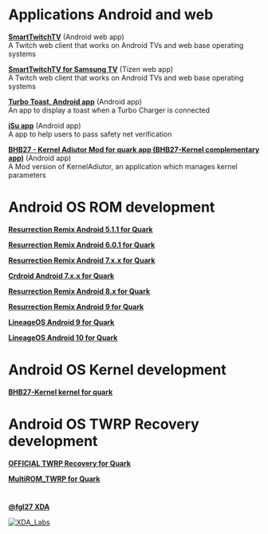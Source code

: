 Applications Android and web
===========================================
**[SmartTwitchTV](https://github.com/fgl27/SmartTwitchTV)** (Android web app)<br>
A Twitch web client that works on Android TVs and web base operating systems

**[SmartTwitchTV for Samsung TV](https://github.com/fgl27/smarttv-twitch#how-the-application-looks)** (Tizen web app)<br>
A Twitch web client that works on Android TVs and web base operating systems

**[Turbo Toast, Android app](https://github.com/fgl27/turbotoast)** (Android app)<br>
An app to display a toast when a Turbo Charger is connected 

**[iSu app](https://github.com/fgl27/isu)** (Android app)<br>
A app to help users to pass safety net verification

**[BHB27 - Kernel Adiutor Mod for quark app (BHB27-Kernel complementary app)](https://github.com/fgl27/KA27/wiki)** (Android app)<br>
A Mod version of KernelAdiutor, an application which manages kernel parameters

Android OS ROM development
===========================================
**[Resurrection Remix Android 5.1.1 for Quark](http://forum.xda-developers.com/moto-maxx/development/rom-resurrection-remix-5-5-5-t3197643)**

**[Resurrection Remix Android 6.0.1 for Quark](http://forum.xda-developers.com/moto-maxx/development/rom-resurrection-remix-t3316232)**

**[Resurrection Remix Android 7.x.x for Quark](https://forum.xda-developers.com/moto-maxx/development/rom-resurrection-remix-t3511109)**

**[Crdroid Android 7.x.x for Quark](http://forum.xda-developers.com/moto-maxx/development/rom-crdroid-android-t3491257)**

**[Resurrection Remix Android 8.x for Quark](https://forum.xda-developers.com/moto-maxx/development/rom-resurrection-remix-t3811195)**

**[Resurrection Remix Android 9 for Quark](https://forum.xda-developers.com/moto-maxx/development/rom-resurrection-remix-t3893041)**

**[LineageOS Android 9 for Quark](https://forum.xda-developers.com/moto-maxx/development/rom-lineageos-t3933342)**

**[LineageOS Android 10 for Quark](https://forum.xda-developers.com/moto-maxx/development/rom-lineageos-t4039895)**

Android OS Kernel development
===========================================
**[BHB27-Kernel kernel for quark](http://forum.xda-developers.com/moto-maxx/development/kernel-bhb27-kernel-t3207526)**

Android OS TWRP Recovery development
===========================================
**[OFFICIAL TWRP Recovery for Quark](http://forum.xda-developers.com/droid-turbo/orig-development/recovery-twrp-2-8-7-0-touch-recovery-t3180308)**

**[ MultiROM_TWRP for Quark](https://forum.xda-developers.com/moto-maxx/orig-development/tools-multiromtwrp-t3658605/)**

#
**[@fgl27 XDA](http://forum.xda-developers.com/member.php?u=5747496)**

[![XDA_Labs](https://img.xda-cdn.com/OAdJTNoR44YHvpeF_lTSqby6HDQ=/https%3A%2F%2Fimg.xda-cdn.com%2FoshFRo1rSEHTP5__wCXMO3e3u-I%3D%2Fhttp%253A%252F%252Fimgs.xda-labs.com%252F0621sigs%252Flarge%252Fcontributor.png)](http://goo.gl/Tc1eaV)
